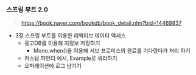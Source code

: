 ### 스프링 부트 2.0 
> https://book.naver.com/bookdb/book_detail.nhn?bid=14469837

- 3장 스프링 부트를 이용한 리액티브 데이터 액세스
    - 몽고DB를 이용해 지정보 저장하기 
        - Mono.when()을 이용해 서브 프로미스의 완료를 기다렸다가 처리 하기
    - 커스텀 파인더 예시, Example로 쿼리하기
    - 오퍼레이션에 로그 남기기